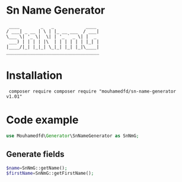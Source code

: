 # Sn Name Generator
```shell
 ____        _   _            ____ 
/ ___| _ __ | \ | |_ __ ___  / ___|
\___ \| '_ \|  \| | '_ ` _ \| |  _ 
 ___) | | | | |\  | | | | | | |_| |
|____/|_| |_|_| \_|_| |_| |_|\____|
___________________________________
```
# Installation
```shell
 composer require composer require "mouhamedfd/sn-name-generator v1.01"
 ```

# Code example
```php
use Mouhamedfd\Generator\SnNameGenerator as SnNmG;
```
## Generate fields
```php
$name=SnNmG::getName();
$firstName=SnNmG::getFirstName();
```
